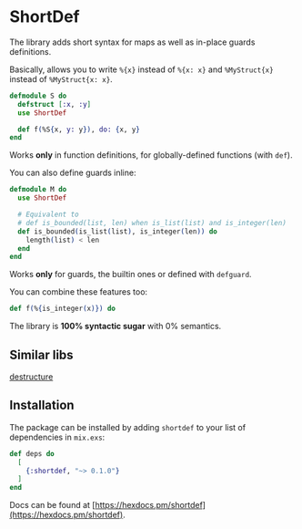 # ShortDef

The library adds short syntax for maps as well as in-place guards definitions.

Basically, allows you to write `%{x}` instead of `%{x: x}` and `%MyStruct{x}` instead of
`%MyStruct{x: x}`.

```elixir
defmodule S do
  defstruct [:x, :y]
  use ShortDef

  def f(%S{x, y: y}), do: {x, y}
end
```

Works **only** in function definitions, for globally-defined functions (with `def`).

You can also define guards inline:

```elixir
defmodule M do
  use ShortDef

  # Equivalent to
  # def is_bounded(list, len) when is_list(list) and is_integer(len)
  def is_bounded(is_list(list), is_integer(len)) do
    length(list) < len
  end
end
```

Works **only** for guards, the builtin ones or defined with `defguard`.

You can combine these features too:

```elixir
def f(%{is_integer(x)}) do
```

The library is **100% syntactic sugar** with 0% semantics.

## Similar libs

[destructure](https://github.com/danielberkompas/destructure)

## Installation

The package can be installed
by adding `shortdef` to your list of dependencies in `mix.exs`:

```elixir
def deps do
  [
    {:shortdef, "~> 0.1.0"}
  ]
end
```

Docs can be found at [https://hexdocs.pm/shortdef](https://hexdocs.pm/shortdef).

